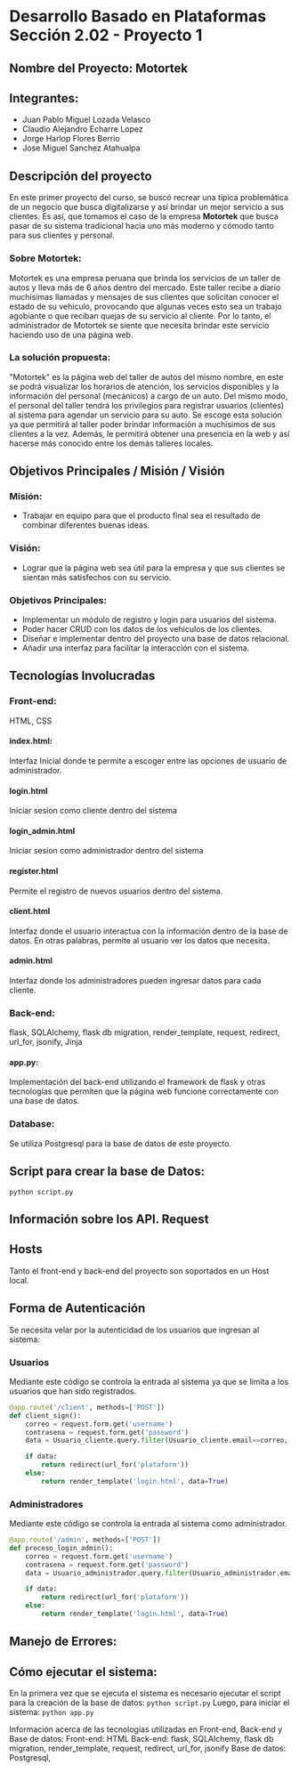 # Desarrollo Basado en Plataformas Sección 2.02 - Proyecto 1
## Nombre del Proyecto: Motortek

## Integrantes: 
- Juan Pablo Miguel Lozada Velasco
- Claudio Alejandro Echarre Lopez
- Jorge Harlop Flores Berrio
- Jose Miguel Sanchez Atahualpa

## Descripción del proyecto
En este primer proyecto del curso, se buscó recrear una típica problemática de un negocio que busca digitalizarse y así brindar un mejor servicio a sus clientes. Es así, que tomamos el caso de la empresa **Motortek** que busca pasar de su sistema tradicional hacia uno más moderno y cómodo tanto para sus clientes y personal.
### Sobre Motortek:
Motortek es una empresa peruana que brinda los servicios de un taller de autos y lleva más de 6 años dentro del mercado. Este taller recibe a diario muchísimas llamadas y mensajes de sus clientes que solicitan conocer el estado de su vehiculo, provocando que algunas veces esto sea un trabajo agobiante o que reciban quejas de su servicio al cliente. Por lo tanto, el administrador de Motortek se siente que necesita brindar este servicio haciendo uso de una página web.
### La solución propuesta:
"Motortek" es la página web del taller de autos del mismo nombre, en este se podrá visualizar los horarios de atención, los servicios disponibles y la información del personal (mecánicos) a cargo de un auto. Del mismo modo, el personal del taller tendrá los privilegios para registrar usuarios (clientes) al sistema para agendar un servicio para su auto. 
Se escoge esta solución ya que permitirá al taller poder brindar información a muchísimos de sus clientes a la vez. Además, le permitirá obtener una presencia en la web y así hacerse más conocido entre los demás talleres locales.

## Objetivos Principales / Misión / Visión
### Misión:
- Trabajar en equipo para que el producto final sea el resultado de combinar diferentes buenas ideas.
### Visión:
- Lograr que la página web sea útil para la empresa y que sus clientes se sientan más satisfechos con su servicio.
### Objetivos Principales:
- Implementar un módulo de registro y login para usuarios del sistema.
- Poder hacer CRUD con los datos de los vehículos de los clientes.
- Diseñar e implementar dentro del proyecto una base de datos relacional.
- Añadir una interfaz para facilitar la interacción con el sistema.

## Tecnologías Involucradas 
### Front-end: 
HTML, CSS
#### index.html:
Interfaz Inicial donde te permite a escoger entre las opciones de usuario de administrador.

#### login.html
Iniciar sesion como cliente dentro del sistema 

#### login_admin.html
Iniciar sesion como administrador dentro del sistema

#### register.html
Permite el registro de nuevos usuarios dentro del sistema.

#### client.html
Interfaz donde el usuario interactua con la información dentro de la base de datos. En otras palabras, permite al usuario ver los datos que necesita.

#### admin.html
Interfaz donde los administradores pueden ingresar datos para cada cliente. 

### Back-end: 
flask, SQLAlchemy, flask db migration, render_template, request, redirect, url_for, jsonify, Jinja
#### app.py:
Implementación del back-end utilizando el framework de flask y otras tecnologías que permiten que la página web funcione correctamente con una base de datos.

### Database: 
Se utiliza Postgresql para la base de datos de este proyecto.
## Script para crear la base de Datos:
`python script.py`

## Información sobre los API. Request

## Hosts
Tanto el front-end y back-end del proyecto son soportados en un Host local.

## Forma de Autenticación
Se necesita velar por la autenticidad de los usuarios que ingresan al sistema:
### Usuarios
Mediante este código se controla la entrada al sistema ya que se limita a los usuarios que han sido registrados.

```python 
@app.route('/client', methods=['POST'])
def client_sign():
    correo = request.form.get('username')
    contrasena = request.form.get('password')
    data = Usuario_cliente.query.filter(Usuario_cliente.email==correo, Usuario_cliente.password==contrasena).first()

    if data:
        return redirect(url_for('plataform'))
    else: 
        return render_template('login.html', data=True)          
```
### Administradores
Mediante este código se controla la entrada al sistema como administrador.

```python 
@app.route('/admin', methods=['POST'])
def proceso_login_admin():
    correo = request.form.get('username')
    contrasena = request.form.get('password')
    data = Usuario_administrador.query.filter(Usuario_administrador.email==correo, Usuario_administrador.password==contrasena).first()

    if data:
        return redirect(url_for('plataform'))
    else: 
        return render_template('login.html', data=True)         
```
## Manejo de Errores:


## Cómo ejecutar el sistema:
En la primera vez que se ejecuta el sistema es necesario ejecutar el script para la creación de la base de datos: `python script.py`
Luego, para iniciar el sistema: `python app.py`



Información acerca de las tecnologías utilizadas en Front-end, Back-end y Base de datos:
Front-end: HTML
Back-end: flask, SQLAlchemy, flask db migration, render_template, request, redirect, url_for, jsonify
Base de datos: Postgresql, 






